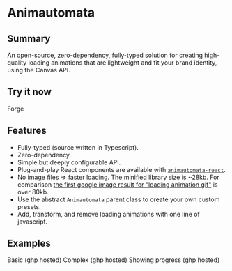 # Animautomata

## Summary

An open-source, zero-dependency, fully-typed solution for creating high-quality loading animations that are lightweight and fit your brand identity, using the Canvas API.

## Try it now

Forge

## Features

- Fully-typed (source written in Typescript).
- Zero-dependency.
- Simple but deeply configurable API.
- Plug-and-play React components are available with [`animautomata-react`](https://github.com/era-epoch/animautomata-react).
- No image files => faster loading. The minified library size is ~28kb. For comparison [the first google image result for "loading animation gif"](https://i.sstatic.net/kOnzy.gif) is over 80kb.
- Use the abstract `Animautomata` parent class to create your own custom presets.
- Add, transform, and remove loading animations with one line of javascript.

## Examples

Basic (ghp hosted)
Complex (ghp hosted)
Showing progress (ghp hosted)
